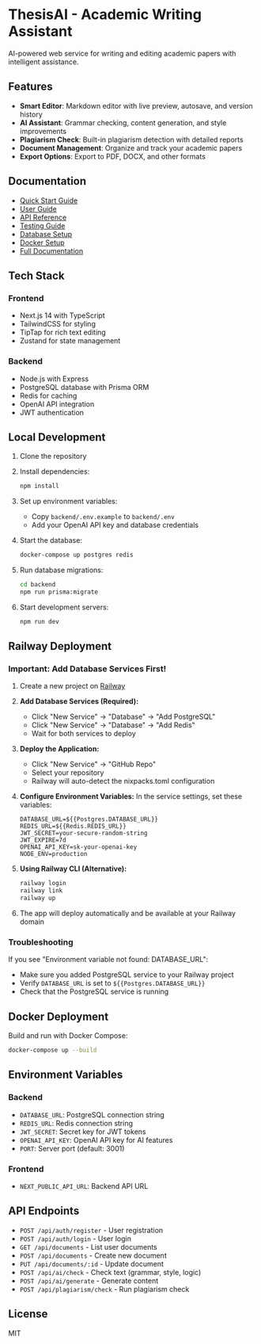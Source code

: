 # ThesisAI - Academic Writing Assistant

AI-powered web service for writing and editing academic papers with intelligent assistance.

## Features

- **Smart Editor**: Markdown editor with live preview, autosave, and version history
- **AI Assistant**: Grammar checking, content generation, and style improvements
- **Plagiarism Check**: Built-in plagiarism detection with detailed reports
- **Document Management**: Organize and track your academic papers
- **Export Options**: Export to PDF, DOCX, and other formats

## Documentation

- [Quick Start Guide](docs/QUICK_START.md)
- [User Guide](docs/USER_GUIDE.md)
- [API Reference](docs/API_REFERENCE.md)
- [Testing Guide](docs/TESTING.md)
- [Database Setup](docs/DATABASE_SETUP.md)
- [Docker Setup](docs/DOCKER_SETUP.md)
- [Full Documentation](docs/DOCUMENTATION.md)

## Tech Stack

### Frontend
- Next.js 14 with TypeScript
- TailwindCSS for styling
- TipTap for rich text editing
- Zustand for state management

### Backend
- Node.js with Express
- PostgreSQL database with Prisma ORM
- Redis for caching
- OpenAI API integration
- JWT authentication

## Local Development

1. Clone the repository
2. Install dependencies:
   ```bash
   npm install
   ```

3. Set up environment variables:
   - Copy `backend/.env.example` to `backend/.env`
   - Add your OpenAI API key and database credentials

4. Start the database:
   ```bash
   docker-compose up postgres redis
   ```

5. Run database migrations:
   ```bash
   cd backend
   npm run prisma:migrate
   ```

6. Start development servers:
   ```bash
   npm run dev
   ```

## Railway Deployment

### Important: Add Database Services First!

1. Create a new project on [Railway](https://railway.app)

2. **Add Database Services (Required):**
   - Click "New Service" → "Database" → "Add PostgreSQL"
   - Click "New Service" → "Database" → "Add Redis"
   - Wait for both services to deploy

3. **Deploy the Application:**
   - Click "New Service" → "GitHub Repo"
   - Select your repository
   - Railway will auto-detect the nixpacks.toml configuration

4. **Configure Environment Variables:**
   In the service settings, set these variables:
   ```
   DATABASE_URL=${{Postgres.DATABASE_URL}}
   REDIS_URL=${{Redis.REDIS_URL}}
   JWT_SECRET=your-secure-random-string
   JWT_EXPIRE=7d
   OPENAI_API_KEY=sk-your-openai-key
   NODE_ENV=production
   ```

5. **Using Railway CLI (Alternative):**
   ```bash
   railway login
   railway link
   railway up
   ```

6. The app will deploy automatically and be available at your Railway domain

### Troubleshooting

If you see "Environment variable not found: DATABASE_URL":
- Make sure you added PostgreSQL service to your Railway project
- Verify `DATABASE_URL` is set to `${{Postgres.DATABASE_URL}}`
- Check that the PostgreSQL service is running

## Docker Deployment

Build and run with Docker Compose:
```bash
docker-compose up --build
```

## Environment Variables

### Backend
- `DATABASE_URL`: PostgreSQL connection string
- `REDIS_URL`: Redis connection string
- `JWT_SECRET`: Secret key for JWT tokens
- `OPENAI_API_KEY`: OpenAI API key for AI features
- `PORT`: Server port (default: 3001)

### Frontend
- `NEXT_PUBLIC_API_URL`: Backend API URL

## API Endpoints

- `POST /api/auth/register` - User registration
- `POST /api/auth/login` - User login
- `GET /api/documents` - List user documents
- `POST /api/documents` - Create new document
- `PUT /api/documents/:id` - Update document
- `POST /api/ai/check` - Check text (grammar, style, logic)
- `POST /api/ai/generate` - Generate content
- `POST /api/plagiarism/check` - Run plagiarism check

## License

MIT